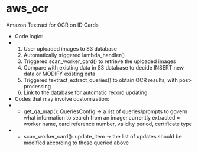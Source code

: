# aws_ocr
Amazon Textract for OCR on ID Cards
- Code logic:
- 1) User uploaded images to S3 database
  2) Automatically triggered lambda_handler()
  3) Triggered scan_worker_card() to retrieve the uploaded images
  4) Compare with existing data in S3 database to decide INSERT new data or MODIFY existing data
  5) Triggered textract_extract_queries() to obtain OCR results, with post-processing
  6) Link to the database for automatic record updating
- Codes that may involve customization:
- - get_qa_map(): QueriesConfig -> a list of queries/prompts to govern what information to search from an image; currently extracted = worker name, card reference number, validity period, certificate type
- - scan_worker_card(): update_item -> the list of updates should be modified according to those queried above

